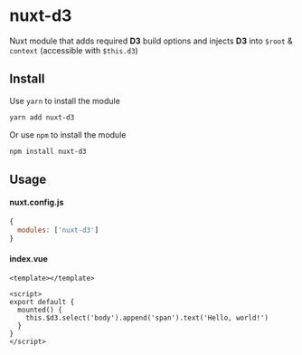 # nuxt-d3

Nuxt module that adds required **D3** build options and injects **D3** into `$root` & `context` (accessible with `$this.d3`)

## Install
Use `yarn` to install the module
```bash
yarn add nuxt-d3
```
Or use `npm` to install the module
```bash
npm install nuxt-d3
```

## Usage
#### nuxt.config.js
```javascript
{
  modules: ['nuxt-d3']
}
```

#### index.vue
```vue
<template></template>

<script>
export default {
  mounted() {
    this.$d3.select('body').append('span').text('Hello, world!')
  }
}
</script>
```
